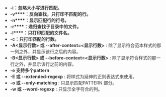 + **<font style="color:rgb(51, 51, 51);">-i：忽略大小写进行匹配。</font>**
+ **<font style="color:rgb(51, 51, 51);">-v</font>****<font style="color:rgb(51, 51, 51);">：反向查找，只打印不匹配的行。</font>**
+ **<font style="color:rgb(51, 51, 51);">-n</font>****<font style="color:rgb(51, 51, 51);">：显示匹配行的行号。</font>**
+ **<font style="color:rgb(51, 51, 51);">-r</font>****<font style="color:rgb(51, 51, 51);">：递归查找子目录中的文件。</font>**
+ **<font style="color:rgb(51, 51, 51);">-l</font>****<font style="color:rgb(51, 51, 51);">：只打印匹配的文件名。</font>**
+ **<font style="color:rgb(51, 51, 51);">-c：只打印匹配的行数。</font>**
+ **<font style="color:rgb(51, 51, 51);">-A<显示行数> 或 --after-context=<显示行数></font>**<font style="color:rgb(51, 51, 51);"> : 除了显示符合范本样式的那一列之外，并显示该行之后的内容。</font>
+ **<font style="color:rgb(51, 51, 51);">-B<显示行数> 或 --before-context=<显示行数></font>**<font style="color:rgb(51, 51, 51);"> : 除了显示符合样式的那一行之外，并显示该行之前的内容。</font>
+ **<font style="color:rgb(51, 51, 51);">-e 支持多个pattern</font>**
+ **<font style="color:rgb(51, 51, 51);">-E 或 --extended-regexp</font>**<font style="color:rgb(51, 51, 51);"> : 将样式为延伸的正则表达式来使用。</font>
+ **<font style="color:rgb(51, 51, 51);">-o 或 --only-matching</font>**<font style="color:rgb(51, 51, 51);"> : 只显示匹配PATTERN 部分。</font>
+ **<font style="color:rgb(51, 51, 51);">-w 或 --word-regexp</font>**<font style="color:rgb(51, 51, 51);"> : 只显示全字符合的列。</font>



